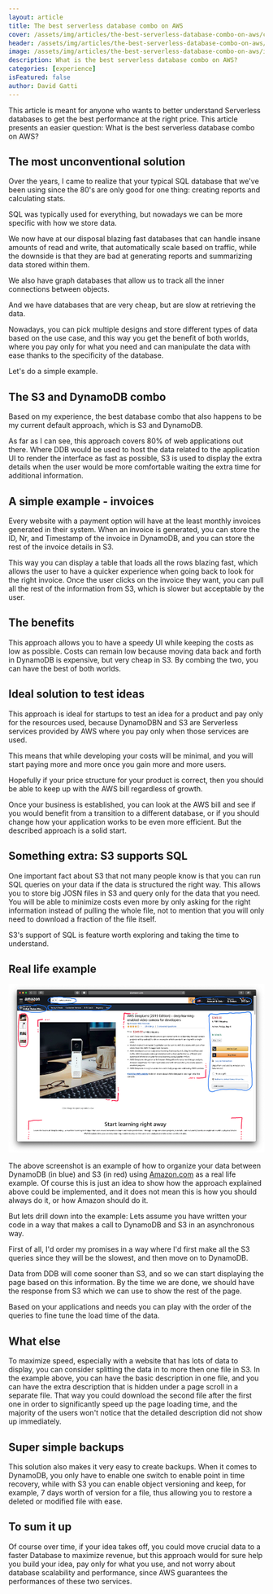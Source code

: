 ```yaml
---
layout: article
title: The best serverless database combo on AWS
cover: /assets/img/articles/the-best-serverless-database-combo-on-aws/cover.jpg
header: /assets/img/articles/the-best-serverless-database-combo-on-aws/header.jpg
image: /assets/img/articles/the-best-serverless-database-combo-on-aws/image.jpg
description: What is the best serverless database combo on AWS?
categories: [experience]
isFeatured: false
author: David Gatti
---
```


This article is meant for anyone who wants to better understand Serverless databases to get the best performance at the right price. This article presents an easier question: What is the best serverless database combo on AWS?

## The most unconventional solution

Over the years, I came to realize that your typical SQL database that we've been using since the 80's are only good for one thing: creating reports and calculating stats. 

SQL was typically used for everything, but nowadays we can be more specific with how we store data. 

We now have at our disposal blazing fast databases that can handle insane amounts of read and write, that automatically scale based on traffic, while the downside is that they are bad at generating reports and summarizing data stored within them.

We also have graph databases that allow us to track all the inner connections between objects. 

And we have databases that are very cheap, but are slow at retrieving the data.

Nowadays, you can pick multiple designs and store different types of data based on the use case, and this way you get the benefit of both worlds, where you pay only for what you need and can manipulate the data with ease thanks to the specificity of the database. 

Let's do a simple example.

## The S3 and DynamoDB combo

Based on my experience, the best database combo that also happens to be my current default approach, which is S3 and DynamoDB.

As far as I can see, this approach covers 80% of web applications out there. Where DDB would be used to host the data related to the application UI to render the interface as fast as possible, S3 is used to display the extra details when the user would be more comfortable waiting the extra time for additional information.

## A simple example - invoices

Every website with a payment option will have at the least monthly invoices generated in their system. When an invoice is generated, you can store the ID, Nr, and Timestamp of the invoice in DynamoDB, and you can store the rest of the invoice details in S3.

This way you can display a table that loads all the rows blazing fast, which allows the user to have a quicker experience when going back to look for the right invoice. Once the user clicks on the invoice they want, you can pull all the rest of the information from S3, which is slower but acceptable by the user.

## The benefits

This approach allows you to have a speedy UI while keeping the costs as low as possible. Costs can remain low because moving data back and forth in DynamoDB is expensive, but very cheap in S3. By combing the two, you can have the best of both worlds.

## Ideal solution to test ideas

This approach is ideal for startups to test an idea for a product and pay only for the resources used, because DynamoDBN and S3 are Serverless services provided by AWS where you pay only when those services are used.

This means that while developing your costs will be minimal, and you will start paying more and more once you gain more and more users.

Hopefully if your price structure for your product is correct, then you should be able to keep up with the AWS bill regardless of growth.

Once your business is established, you can look at the AWS bill and see if you would benefit from a transition to a different database, or if you should change how your application works to be even more efficient. But the described approach is a solid start.

## Something extra: S3 supports SQL

One important fact about S3 that not many people know is that you can run SQL queries on your data if the data is structured the right way. This allows you to store big JOSN files in S3 and query only for the data that you need. You will be able to minimize costs even more by only asking for the right information instead of pulling the whole file, not to mention that you will only need to download a fraction of the file itself.

S3's support of SQL is feature worth exploring and taking the time to understand.

## Real life example

![example](/assets/img/articles/the-best-serverless-database-combo-on-aws/s3_ddb_example.png#responsive)

The above screenshot is an example of how to organize your data between DynamoDB (in blue) and S3 (in red) using [Amazon.com](http://amazon.com) as a real life example. Of course this is just an idea to show how the approach explained above could be implemented, and it does not mean this is how you should always do it, or how Amazon should do it. 

But lets drill down into the example: Lets assume you have written your code in a way that makes a call to DynamoDB and S3 in an asynchronous way. 

First of all, I'd order my promises in a way where I'd first make all the S3 queries since they will be the slowest, and then move on to DynamoDB. 

Data from DDB will come sooner than S3, and so we can start displaying the page based on this information. By the time we are done, we should have the response from S3 which we can use to show the rest of the page. 

Based on your applications and needs you can play with the order of the queries to fine tune the load time of the data.

## What else

To maximize speed, especially with a website that has lots of data to display, you can consider splitting the data in to more then one file in S3. In the example above, you can have the basic description in one file, and you can have the extra description that is hidden under a page scroll in a separate file. That way you could download the second file after the first one in order to significantly speed up the page loading time, and the majority of the users won't notice that the detailed description did not show up immediately.

## Super simple backups

This solution also makes it very easy to create backups. When it comes to DynamoDB, you only have to enable one switch to enable point in time recovery, while with S3 you can enable object versioning and keep, for example, 7 days worth of version for a file, thus allowing you to restore a deleted or modified file with ease. 

## To sum it up

Of course over time, if your idea takes off, you could move crucial data to a faster Database to maximize revenue, but this approach would for sure help you build your idea, pay only for what you use, and not worry about database scalability and performance, since AWS guarantees the performances of these two services.
